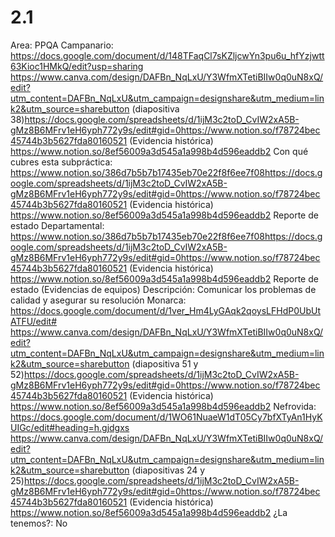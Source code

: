 # 2.1

Area: PPQA
Campanario: 
https://docs.google.com/document/d/148TFaqCl7sKZljcwYn3pu6u_hfYzjwtt63Kioc1HMkQ/edit?usp=sharing
https://www.canva.com/design/DAFBn_NqLxU/Y3WfmXTetiBIIw0q0uN8xQ/edit?utm_content=DAFBn_NqLxU&utm_campaign=designshare&utm_medium=link2&utm_source=sharebutton (diapositiva 38)https://docs.google.com/spreadsheets/d/1ijM3c2toD_CvIW2xA5B-gMz8B6MFrv1eH6yph772y9s/edit#gid=0https://www.notion.so/f78724bec45744b3b5627fda80160521 (Evidencia histórica)
https://www.notion.so/8ef56009a3d545a1a998b4d596eaddb2 
Con qué cubres esta subpráctica: https://www.notion.so/386d7b5b7b17435eb70e22f8f6ee7f08https://docs.google.com/spreadsheets/d/1ijM3c2toD_CvIW2xA5B-gMz8B6MFrv1eH6yph772y9s/edit#gid=0https://www.notion.so/f78724bec45744b3b5627fda80160521 (Evidencia histórica)
https://www.notion.so/8ef56009a3d545a1a998b4d596eaddb2 
Reporte de estado
Departamental: https://www.notion.so/386d7b5b7b17435eb70e22f8f6ee7f08https://docs.google.com/spreadsheets/d/1ijM3c2toD_CvIW2xA5B-gMz8B6MFrv1eH6yph772y9s/edit#gid=0https://www.notion.so/f78724bec45744b3b5627fda80160521 (Evidencia histórica)
https://www.notion.so/8ef56009a3d545a1a998b4d596eaddb2 
Reporte de estado (Evidencias de equipos)
Descripción: Comunicar los problemas de calidad y asegurar su resolución
Monarca: 
https://docs.google.com/document/d/1ver_Hm4LyGAqk2qoysLFHdP0UbUtATFU/edit#
https://www.canva.com/design/DAFBn_NqLxU/Y3WfmXTetiBIIw0q0uN8xQ/edit?utm_content=DAFBn_NqLxU&utm_campaign=designshare&utm_medium=link2&utm_source=sharebutton (diapositiva 51 y 52)https://docs.google.com/spreadsheets/d/1ijM3c2toD_CvIW2xA5B-gMz8B6MFrv1eH6yph772y9s/edit#gid=0https://www.notion.so/f78724bec45744b3b5627fda80160521 (Evidencia histórica)
https://www.notion.so/8ef56009a3d545a1a998b4d596eaddb2 
Nefrovida: 
https://docs.google.com/document/d/1WO61NuaeW1dT05Cy7bfXTyAn1HyKUIGc/edit#heading=h.gjdgxs
https://www.canva.com/design/DAFBn_NqLxU/Y3WfmXTetiBIIw0q0uN8xQ/edit?utm_content=DAFBn_NqLxU&utm_campaign=designshare&utm_medium=link2&utm_source=sharebutton (diapositivas 24 y 25)https://docs.google.com/spreadsheets/d/1ijM3c2toD_CvIW2xA5B-gMz8B6MFrv1eH6yph772y9s/edit#gid=0https://www.notion.so/f78724bec45744b3b5627fda80160521 (Evidencia histórica)
https://www.notion.so/8ef56009a3d545a1a998b4d596eaddb2 
¿La tenemos?: No